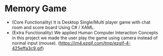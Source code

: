 # Memory Game 
- (Core Functionality) It is Desktop Single/Multi player game with chat room and score board Using C# / XAML.
- (Extra Functionality) We applied Human Computer Interaction Concepts in this project we made the user play the game using camera
instead of normal input (mouse).
(https://im4.ezgif.com/tmp/ezgif-4-425effa3c9.gif)
